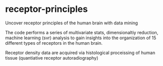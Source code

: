 # receptor-principles
Uncover receptor principles of the human brain with data mining

The code performs a series of multivariate stats, dimensionaltiy reduction, machine learning (svr) analysis
to gain insights into the organization of 15 different types of receptors in the human brain.

Receptor density data are acquired via histological proceissing of human tissue (quantiative receptor autoradiography)
